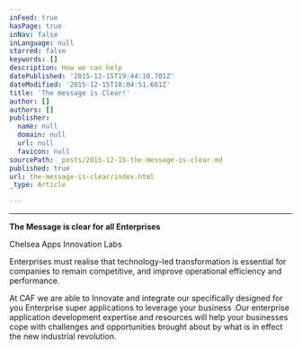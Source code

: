 ```yaml
---
inFeed: true
hasPage: true
inNav: false
inLanguage: null
starred: false
keywords: []
description: How we can help
datePublished: '2015-12-15T19:44:10.701Z'
dateModified: '2015-12-15T18:04:51.661Z'
title: 'The message is Clear!'
author: []
authors: []
publisher:
  name: null
  domain: null
  url: null
  favicon: null
sourcePath: _posts/2015-12-15-the-message-is-clear.md
published: true
url: the-message-is-clear/index.html
_type: Article

---
```

****

**The Message is clear for
all Enterprises**

Chelsea Apps Innovation Labs 

Enterprises must realise that technology-led transformation
is essential for companies to remain competitive, and improve operational
efficiency and performance.

At CAF we are able to Innovate and integrate our
specifically designed for you Enterprise super applications to leverage your
business .Our enterprise application development expertise and resources will help
your businesses cope with challenges and opportunities brought about by what is
in effect the new industrial revolution.